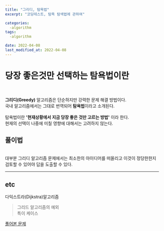 ```yaml
---
title: "그리디, 탐욕법"
excerpt: "코딩테스트, 탐욕 탐색법에 관하여"

categories:
  -algorithm
tags:
  -algorithm

date: 2022-04-08
last_modified_at: 2022-04-08
---
```


# 당장 좋은것만 선택하는 탐욕법이란
<br>

**그리디(Greedy)** 알고리즘은 단순하지만 강력한 문제 해결 방법이다.  
국내 알고리즘에서는 그대로 번역되어 **탐욕법**이라고 소개된다.   
<br>
탐욕법이란 **'현재상황에서 지금 당장 좋은 것만 고르는 방법'** 이라 한다.   
현재의 선택이 나중에 미칠 영향에 대해서는 고려하지 않는다.  

## 풀이법 
<br>
대부분 그리디 알고리즘 문제에서는 최소한의 아이디어를 떠올리고  
이것이 정당한한지 검토할 수 있어야 답을 도출할 수 있다.  


___
## etc

다익스트라(Dijkstra)알고리즘  
> 그리드 알고리즘의 예외  
> 특이 케이스

[풀어본 문제](https://github.com/junyg418/Algorithm-study/tree/main/Greedy)

